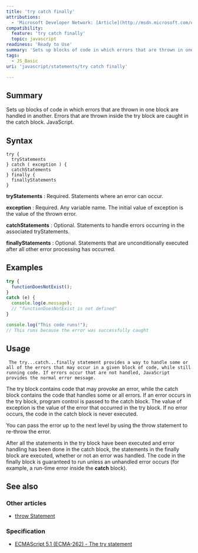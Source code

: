 ```yaml
---
title: 'try catch finally'
attributions:
  - 'Microsoft Developer Network: [Article](http://msdn.microsoft.com/en-us/library/ie/4yahc5d8(v=vs.94).aspx)'
compatibility:
  feature: 'try catch finally'
  topic: javascript
readiness: 'Ready to Use'
summary: 'Sets up blocks of code in which errors that are thrown in one block are handled in another. Errors that are thrown inside the try block are caught in the catch block. JavaScript.'
tags:
  - JS_Basic
uri: 'javascript/statements/try catch finally'

---
```

## Summary

Sets up blocks of code in which errors that are thrown in one block are handled in another. Errors that are thrown inside the try block are caught in the catch block. JavaScript.

## Syntax

    try {
      tryStatements
    } catch ( exception ) {
      catchStatements
    } finally {
      finallyStatements
    }

**tryStatements**
:   Required. Statements where an error can occur.

**exception**
:   Required. Any variable name. The initial value of exception is the value of the thrown error.

**catchStatements**
:   Optional. Statements to handle errors occurring in the associated tryStatements.

**finallyStatements**
:   Optional. Statements that are unconditionally executed after all other error processing has occurred.

## Examples

``` js
try {
  functionDoesNotExist();
}
catch (e) {
  console.log(e.message);
  // "functionDoesNotExist is not defined"
}

console.log("This code runs!");
// This runs because the error was successfully caught
```

## Usage

     The try...catch...finally statement provides a way to handle some or all of the errors that may occur in a given block of code, while still running code. If errors occur that are not handled, JavaScript provides the normal error message.

The try block contains code that may provoke an error, while the catch block contains the code that handles some or all errors. If an error occurs in the try block, program control is passed to the catch block. The value of exception is the value of the error that occurred in the try block. If no error occurs, the code in the catch block is never executed.

You can pass the error up to the next level by using the throw statement to re-throw the error.

After all the statements in the try block have been executed and error handling has been done in the catch block, the statements in the finally block are executed, whether or not an error was handled. The code in the finally block is guaranteed to run unless an unhandled error occurs (for example, a run-time error inside the **catch** block).

## See also

### Other articles

-   [throw Statement](/javascript/statements/throw)

### Specification

-   [ECMAScript 5.1 (ECMA-262) - The try statement](http://www.ecma-international.org/ecma-262/5.1/#sec-12.14)

